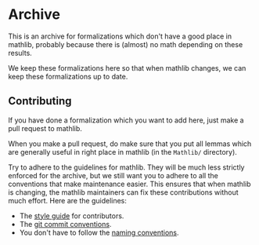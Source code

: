 # Archive

This is an archive for formalizations which don't have a good place in mathlib, probably because there is (almost) no math depending on these results.

We keep these formalizations here so that when mathlib changes, we can keep these formalizations up to date.

## Contributing

If you have done a formalization which you want to add here, just make a pull request to mathlib.

When you make a pull request, do make sure that you put all lemmas which are generally useful in right place in mathlib (in the `Mathlib/` directory).

Try to adhere to the guidelines for mathlib. They will be much less strictly enforced for the archive, but we still want you to adhere to all the conventions that make maintenance easier. This ensures that when mathlib is changing, the mathlib maintainers can fix these contributions without much effort. Here are the guidelines:
- The [style guide](https://leanprover-community.github.io/contribute/style.html) for contributors.
- The [git commit conventions](https://github.com/leanprover/lean4/blob/master/doc/dev/commit_convention.md).
- You don't have to follow the [naming conventions](https://leanprover-community.github.io/contribute/naming.html).
